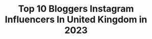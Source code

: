 ---
title: Top 10 Bloggers Instagram Influencers In United Kingdom in 2023
description: >-
  Find top bloggers Instagram influencers in United Kingdom in 2023. Most popular hashtags: #autumnstyle #autumnfashion #authenticlovemag.
platform: Instagram
hits: 1149
text_top: Discover the most popular Instagram profiles on inBeat.
text_bottom: Our platform aggregates 1149 Instagram influencers like this in United Kingdom for you to work with.
profiles:
  - username: "missdemiy"
    fullname: >-
      DEMI YOUNG 💋
    bio: >-
      Focus on positivity UK based 📍 Fashion blogger ✨ 💌 Collabs/PR missdemiy.enquiries@gmail.com
    location: "United Kingdom"
    followers: 10165
    engagement: 1317
    commentsToLikes: 0.617593
    id: ck15s8o81bsde0i193c7ksghv
    verified: false
    hashtags: "#isawicons, #katchme, #ad"
  - username: "safiiyyaahh"
    fullname: >-
      safiyyah
    bio: >-
      #mixedrace Don’t take it too serious ... 😜 Part time blogger/model ... DM/email for enquires ❤️
    location: "United Kingdom"
    followers: 12464
    engagement: 1219
    commentsToLikes: 0.108854
    id: ck8t4y3ge887c0j78vzssczqs
    verified: false
    hashtags: "#pakistanilawn, #pakistanstreetstyle, #likeforlike, #pakistanhomestyle"
  - username: "ourtasteforlife"
    fullname: >-
      CHARLOTTE ♡ NATALIE 𖤥 UK
    bio: >-
      🚐 Converting a Ford Transit ourselves 🙈 💻 LGBT+ Travel & Lifestyle Bloggers 📸 Sharing Love & Positivity ✨ Blog ▼ Presets @otflpresets
    location: "United Kingdom"
    followers: 34718
    engagement: 947
    commentsToLikes: 0.081032
    id: ck5zqz6k2vl810i14cmyqbzfl
    verified: false
    hashtags: "#lesbiancouples, #travelcouplelife, #girlsthatwander, #pride"
  - username: "jasminecjonas"
    fullname: >-
      Jasmine Cecilia Jonas
    bio: >-
      👋🏽✨ Blogger • Social Media Consultant • Graphic Designer • Public Speaker • Avid Iced Latte Drinker hello@jasminececiliajonas.com
    location: "United Kingdom"
    followers: 29688
    engagement: 665
    commentsToLikes: 0.080318
    id: ck0vyitz747lf0i19jw08pqwr
    verified: false
    hashtags: "#imwearingri, #topshopstyle, #topshopgirls"
  - username: "drlouloubug"
    fullname: >-
      Lauren Mulcahy-Ryan 🇮🇪 🇬🇧
    bio: >-
      Collabs- drlouloubug@gmail.com London blogger World traveller (59 down) Wife to @jamesy_pics Tall girls fashion Foodie
    location: "United Kingdom"
    followers: 7235
    engagement: 1229
    commentsToLikes: 0.457739
    id: ck5q1qbhdc8zx0i11mlk74phg
    verified: false
    hashtags: "#colourlovers, #newweek, #styledbyme, #prettycitylondon"
  - username: "charlottehartmanx"
    fullname: >-
      Charlotte Hartman
    bio: >-
      Life quote: “I have nothing to wear” ♡Fashion blogger, DM/Email for collabs ♥@sheinofficial “charlotte0015” for 15% off ♡Owner of @dressmeofficialuk
    location: "United Kingdom"
    followers: 10357
    engagement: 1090
    commentsToLikes: 0.480720
    id: ckap3mo5p3ne80i78a4xgqafn
    verified: false
    hashtags: "#todayimwearingthis, #fashionpost, #outfitlove, #casualstyles"
  - username: "carissalam_x"
    fullname: >-
      CARISSA LAM
    bio: >-
      ➖ British-born Chinese Blogger | London ➖ Founder @carissalamdigital ➖ Minimal & Mindful 🤍 #CarissaTravels 💌 contact.carissalam@gmail.com
    location: "United Kingdom"
    followers: 16731
    engagement: 714
    commentsToLikes: 0.083696
    id: ck5q0ca9r5aue0i11yqww686z
    verified: false
    hashtags: "#moltonbrown, #mbxme, #shein, #sheingals"
  - username: "ellenextdoor"
    fullname: >-
      Elle | Fashion & Travel Inspo
    bio: >-
      Blogger/YouTuber 🌎📸 Londoner. Coeliac. Wannabe New Yorker 🗽 Tik Tok - ellenextdoor
    location: "United Kingdom"
    followers: 111107
    engagement: 431
    commentsToLikes: 0.048652
    id: ck0tyaxmcm7zv0i19ozep6l70
    verified: false
    hashtags: "#styleblogger, #ukreels, #londonblogger, #instagramreels"
  - username: "americanandthebrit"
    fullname: >-
      TRAVEL COUPLE | GEORGE & HANNA
    bio: >-
      George🇬🇧&Hanna🇺🇸 ✈️ Left our 9-5 to travel the world full time ✨Travel Creators, Bloggers & YouTubers 📍Currently: London ✍🏼 Founders of @journey.pr
    location: "United Kingdom"
    followers: 54728
    engagement: 447
    commentsToLikes: 0.085989
    id: ck0w78pqxcbrx0i19eh91belu
    verified: false
    hashtags: "#lovegreatbritain, #travelcouples, #romanticcouples, #exploretocreate"
  - username: "curlyproverbz"
    fullname: >-
      Farida Sharma
    bio: >-
      Curly Mummy Blogger. LDN 🇬🇧 270K + awesome subbies 18.4M views. ⬇️curlyproverbz@gmail.com
    location: "United Kingdom"
    followers: 46470
    engagement: 440
    commentsToLikes: 0.058140
    id: ck6tmlmtt82fn0j71mb4n6aur
    verified: false
    hashtags: "#myerborian, #ad, #paidpartnership, #wakandaforever"
---